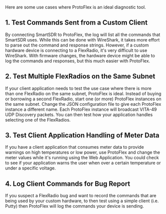 Here are some use cases where ProtoFlex is an ideal diagnostic tool.

## 1. Test Commands Sent from a Custom Client

By connecting SmartSDR to ProtoFlex, the log will list all the commands that SmartSDR uses. While this can be done with WireShark, it takes more effort to parse out the command and response strings. However, if a custom hardware device is connecting to a FlexRadio, it's very difficult to use WireShark. With firmware changes, the hardware device might be able to log the commands and responses, but this much easier with ProtoFlex.

## 2. Test Multiple FlexRadios on the Same Subnet
If your client application needs to test the use case where there is more than one FlexRadio on the same subnet, ProtoFlex is ideal. Instead of buying or borrowing a second FlexRadio, start one (or more) ProtoFlex instances on the same subnet. Change the JSON configuration file to give each ProtoFlex instance a different name. Each ProtoFlex instance will broadcast VITA-49 UDP Discovery packets. You can then test how your application handles selecting one of the FlexRadios.

## 3. Test Client Application Handling of Meter Data
If you have a client application that consumes meter data to provide warnings on high temperatures or low power, use ProtoFlex and change the meter values while it's running using the Web Application. You could check to see if your application warns the user when over a certain temperature or under a specific voltage.

## 4. Log Client Commands for Bug Report
If you suspect a FlexRadio bug and want to record the commands that are being used by your custom hardware, to then test using a simple client (i.e. Putty) then ProtoFlex will log the commands your device is sending.
